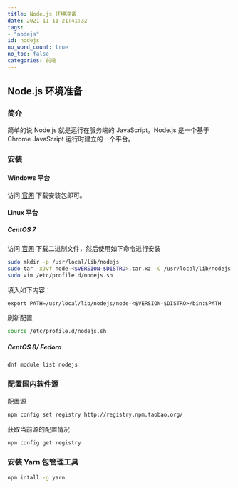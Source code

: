 ```yaml
---
title: Node.js 环境准备
date: 2021-11-11 21:41:32
tags:
- "nodejs"
id: nodejs
no_word_count: true
no_toc: false
categories: 前端
---
```


## Node.js 环境准备

### 简介

简单的说 Node.js 就是运行在服务端的 JavaScript。Node.js 是一个基于Chrome JavaScript 运行时建立的一个平台。

### 安装

#### Windows 平台

访问 [官网](https://nodejs.org/zh-cn/download/) 下载安装包即可。

#### Linux 平台

##### CentOS 7

访问 [官网](https://nodejs.org/zh-cn/download/) 下载二进制文件，然后使用如下命令进行安装

```bash
sudo mkdir -p /usr/local/lib/nodejs
sudo tar -xJvf node-<$VERSION-$DISTRO>.tar.xz -C /usr/local/lib/nodejs 
sudo vim /etc/profile.d/nodejs.sh
```

填入如下内容：

```text
export PATH=/usr/local/lib/nodejs/node-<$VERSION-$DISTRO>/bin:$PATH
```

刷新配置

```bash
source /etc/profile.d/nodejs.sh
```

##### CentOS 8/ Fedora

```bash
dnf module list nodejs
```

### 配置国内软件源

配置源

```bash 
npm config set registry http://registry.npm.taobao.org/
```

获取当前源的配置情况

```bash 
npm config get registry
```

### 安装 Yarn 包管理工具

```bash 
npm intall -g yarn
```